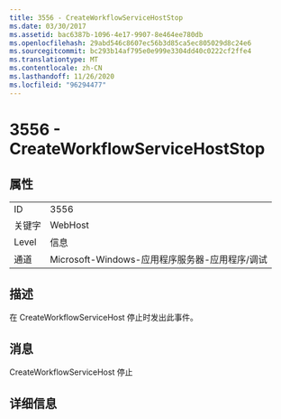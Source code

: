 ```yaml
---
title: 3556 - CreateWorkflowServiceHostStop
ms.date: 03/30/2017
ms.assetid: bac6387b-1096-4e17-9907-8e464ee780db
ms.openlocfilehash: 29abd546c8607ec56b3d85ca5ec805029d8c24e6
ms.sourcegitcommit: bc293b14af795e0e999e3304dd40c0222cf2ffe4
ms.translationtype: MT
ms.contentlocale: zh-CN
ms.lasthandoff: 11/26/2020
ms.locfileid: "96294477"
---
```

# <a name="3556---createworkflowservicehoststop"></a>3556 - CreateWorkflowServiceHostStop

## <a name="properties"></a>属性  
  
|||  
|-|-|  
|ID|3556|  
|关键字|WebHost|  
|Level|信息|  
|通道|Microsoft-Windows-应用程序服务器-应用程序/调试|  
  
## <a name="description"></a>描述  

 在 CreateWorkflowServiceHost 停止时发出此事件。  
  
## <a name="message"></a>消息  

 CreateWorkflowServiceHost 停止  
  
## <a name="details"></a>详细信息
